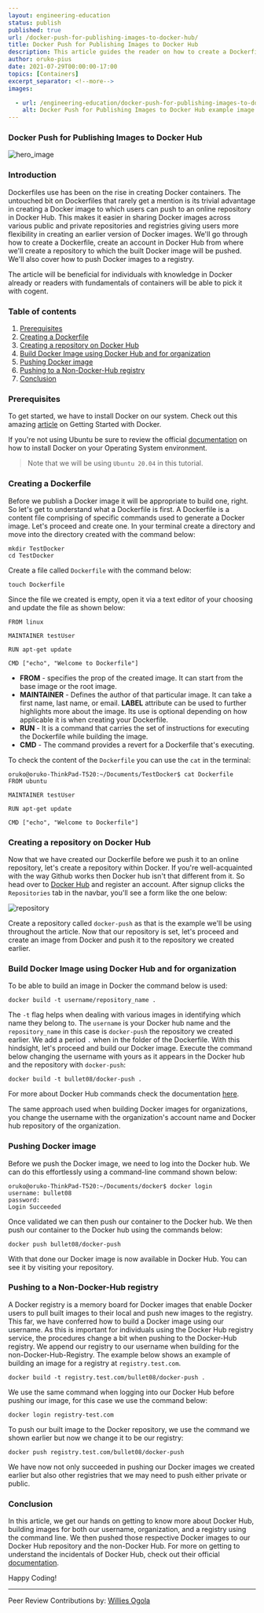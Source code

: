 ```yaml
---
layout: engineering-education
status: publish
published: true
url: /docker-push-for-publishing-images-to-docker-hub/
title: Docker Push for Publishing Images to Docker Hub
description: This article guides the reader on how to create a Dockerfile, create an account in Docker Hub,and how to push Docker images to a registry.
author: oruko-pius
date: 2021-07-29T00:00:00-17:00
topics: [Containers]
excerpt_separator: <!--more-->
images:

  - url: /engineering-education/docker-push-for-publishing-images-to-docker-hub/hero.jpg
    alt: Docker Push for Publishing Images to Docker Hub example image
---
```


### Docker Push for Publishing Images to Docker Hub
![hero_image](engineering-education/docker-push-for-publishing-images-to-docker-hub/hero.jpg)

### Introduction
Dockerfiles use has been on the rise in creating Docker containers. The untouched bit on Dockerfiles that rarely get a mention is its trivial advantage in creating a Docker image to which users can push to an online repository in Docker Hub. This makes it easier in sharing Docker images across various public and private repositories and registries giving users more flexibility in creating an earlier version of Docker images. We'll go through how to create a Dockerfile, create an account in Docker Hub from where we'll create a repository to which the built Docker image will be pushed. We'll also cover how to push Docker images to a registry.

The article will be beneficial for individuals with knowledge in Docker already or readers with fundamentals of containers will be able to pick it with cogent.

### Table of contents
1. [Prerequisites](#prerequisites)
2. [Creating a Dockerfile](#creating-a-dockerfile)
3. [Creating a repository on Docker Hub](#creating-a-repository-on-docker-hub)
4. [Build Docker Image using Docker Hub and for organization](#build-docker-image-using-docker-hub-and-for-organization)
5. [Pushing Docker image](#pushing-docker-image)
6. [Pushing to a Non-Docker-Hub registry](#pushing-to-a-non-docker-hub-registry)
7. [Conclusion](#conclusion)

### Prerequisites
To get started, we have to install Docker on our system. Check out this amazing [article](/engineering-education/getting-started-with-docker/) on Getting Started with Docker.

If you're not using Ubuntu be sure to review the official [documentation](https://docs.docker.com/engine/install/) on how to install Docker on your Operating System environment.

> Note that we will be using `Ubuntu 20.04` in this tutorial.

### Creating a Dockerfile
Before we publish a Docker image it will be appropriate to build one, right. So let's get to understand what a Dockerfile is first. A Dockerfile is a content file comprising of specific commands used to generate a Docker image. Let's proceed and create one. In your terminal create a directory and move into the directory created with the command below:

```
mkdir TestDocker
cd TestDocker
```
Create a file called `Dockerfile` with the command below:

```
touch Dockerfile
```

Since the file we created is empty, open it via a text editor of your choosing and update the file as shown below:

```
FROM linux

MAINTAINER testUser

RUN apt-get update

CMD ["echo", "Welcome to Dockerfile"]
```

* **FROM** - specifies the prop of the created image. It can start from the base image or the root image.
* **MAINTAINER** - Defines the author of that particular image. It can take a first name, last name, or email. **LABEL** attribute can be used to further highlights more about the image. Its use is optional depending on how applicable it is when creating your Dockerfile.
* **RUN** - It is a command that carries the set of instructions for executing the Dockerfile while building the image.
* **CMD** - The command provides a revert for a Dockerfile that's executing.

To check the content of the `Dockerfile` you can use the `cat` in the terminal:

```
oruko@oruko-ThinkPad-T520:~/Documents/TestDocker$ cat Dockerfile
FROM ubuntu

MAINTAINER testUser

RUN apt-get update

CMD ["echo", "Welcome to Dockerfile"]
```

### Creating a repository on Docker Hub
Now that we have created our Dockerfile before we push it to an online repository, let's create a repository within Docker.
If you're well-acquainted with the way Github works then Docker hub isn't that different from it. So head over to [Docker Hub](https://hub.docker.com/) and register an account. After signup clicks the `Repositories` tab in the navbar, you'll see a form like the one below:

![repository](engineering-education/docker-push-for-publishing-images-to-docker-hub/repo.jpg)

Create a repository called `docker-push` as that is the example we'll be using throughout the article. Now that our repository is set,  let's proceed and create an image from Docker and push it to the repository we created earlier.

### Build Docker Image using Docker Hub and for organization
To be able to build an image in Docker the command below is used:
 ```
 docker build -t username/repository_name .
 ```

The `-t` flag helps when dealing with various images in identifying which name they belong to. The `username` is your Docker hub name and the `repository_name` in this case is `docker-push` the repository we created earlier. We add a period `.` when in the folder of the Dockerfile. With this hindsight, let's proceed and build our Docker image. Execute the command below changing the username with yours as it appears in the Docker hub and the repository with `docker-push`:

```
docker build -t bullet08/docker-push .
```

For more about Docker Hub commands check the documentation [here](https://docs.docker.com/docker-hub/repos/).

The same approach used when building Docker images for organizations, you change the username with the organization's account name and Docker hub repository of the organization.

### Pushing Docker image
Before we push the Docker image, we need to log into the Docker hub. We can do this effortlessly using a command-line command shown below:

```
oruko@oruko-ThinkPad-T520:~/Documents/docker$ docker login
username: bullet08
password:
Login Succeeded
```

Once validated we can then push our container to the Docker hub.
We then push our container to the Docker hub using the commands below:

```
docker push bullet08/docker-push
```
With that done our Docker image is now available in Docker Hub. You can see it by visiting your repository.

### Pushing to a Non-Docker-Hub registry
A Docker registry is a memory board for Docker images that enable Docker users to pull built images to their local and push new images to the registry. This far, we have conferred how to build a Docker image using our username. As this is important for individuals using the Docker Hub registry service, the procedures change a bit when pushing to the Docker-Hub registry. We append our registry to our username when building for the non-Docker-Hub-Registry. The example below shows an example of building an image for a registry at `registry.test.com`.

```
docker build -t registry.test.com/bullet08/docker-push .
```

We use the same command when logging into our Docker Hub before pushing our image, for this case we use the command below:

```
docker login registry-test.com
```

To push our built image to the Docker repository,  we use the command we shown earlier but now we change it to be our registry:

```
docker push registry.test.com/bullet08/docker-push
```

We have now not only succeeded in pushing our Docker images we created earlier but also other registries that we may need to push either private or public.

### Conclusion
In this article,  we get our hands on getting to know more about Docker Hub, building images for both our username, organization, and a registry using the command line.
We then pushed those respective Docker images to our Docker Hub repository and the non-Docker Hub. For more on getting to understand the incidentals of Docker Hub, check out their official [documentation](https://docs.docker.com/docker-hub/).

Happy Coding!

---

Peer Review Contributions by: [Willies Ogola](/engineering-education/authors/willies-ogola/)
